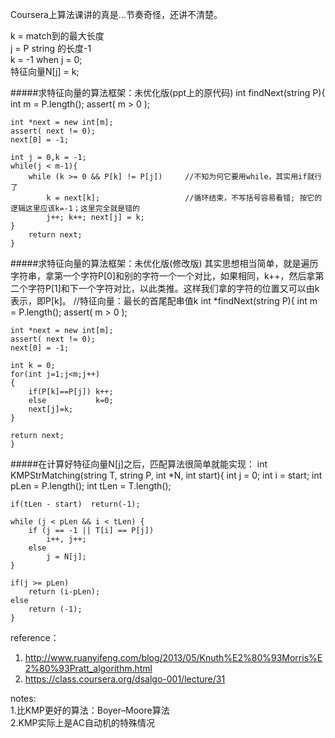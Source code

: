 Coursera上算法课讲的真是...节奏奇怪，还讲不清楚。

k = match到的最大长度  
j = P string 的长度-1  
k = -1 when j = 0;  
特征向量N[j] = k;  

#####求特征向量的算法框架：未优化版(ppt上的原代码)
    int findNext(string P){
    int m = P.length();
    assert( m > 0 );
    
    int *next = new int[m];
    assert( next != 0);
    next[0] = -1; 
    
    int j = 0,k = -1;
    while(j < m-1){
        while (k >= 0 && P[k] != P[j])     //不知为何它要用while，其实用if就行了
            k = next[k];                   //循环结束，不写括号容易看错; 按它的逻辑这里应该k=-1；这里完全就是错的
            j++; k++; next[j] = k;
    }
        return next;
    }
    
#####求特征向量的算法框架：未优化版(修改版)
其实思想相当简单，就是遍历字符串，拿第一个字符P[0]和别的字符一个一个对比，如果相同，k++，然后拿第二个字符P[1]和下一个字符对比，以此类推。这样我们拿的字符的位置又可以由k表示，即P[k]。
    //特征向量：最长的首尾配串值k
    int *findNext(string P){
    int m = P.length();
    assert( m > 0 );
    
    int *next = new int[m];
    assert( next != 0);
    next[0] = -1; 
    
    int k = 0;
    for(int j=1;j<m;j++)
    {
        if(P[k]==P[j]) k++;
        else           k=0;
        next[j]=k;
    }
    
    return next;
    }
    
#####在计算好特征向量N[j]之后，匹配算法很简单就能实现：
    int KMPStrMatching(string T, string P, int *N, int start){
    int j = 0;
    int i = start;
    int pLen = P.length();
    int tLen = T.length();
    
    if(tLen - start)  return(-1);
    
    while (j < pLen && i < tLen) {
        if (j == -1 || T[i] == P[j])
            i++, j++;
        else
            j = N[j];
    }
    
    if(j >= pLen)
        return (i-pLen);
    else
        return (-1);
    }
    


reference：  
1. http://www.ruanyifeng.com/blog/2013/05/Knuth%E2%80%93Morris%E2%80%93Pratt_algorithm.html  
2. https://class.coursera.org/dsalgo-001/lecture/31  

notes:  
1.比KMP更好的算法：Boyer–Moore算法  
2.KMP实际上是AC自动机的特殊情况  
